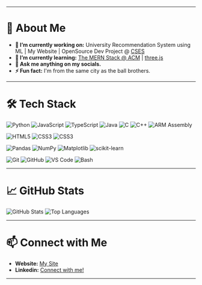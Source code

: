 <hr>

<h1>🚀 About Me</h1> 

- **🔭 I’m currently working on:** University Recommendation System using ML | My Website | OpenSource Dev Project @ [CSES](https://csesucsd.com/)
- **🌱 I’m currently learning:** [The MERN Stack @ ACM](https://hack.acmucsd.com/) | [three.js](https://youtu.be/kt0FrkQgw8w?si=4B7_emR-ZELqKGxm)
- **💬 Ask me anything on my socials.**
- **⚡ Fun fact:** I'm from the same city as the ball brothers.

---

# 🛠️ **Tech Stack**
[comment]: **Backend**
[comment]: **Databases**
[comment]: **DevOps&Cloud**
![Python](https://img.shields.io/badge/-Python-3776AB?logo=python&logoColor=white&style=for-the-badge)
![JavaScript](https://img.shields.io/badge/-JavaScript-F7DF1E?logo=javascript&logoColor=black&style=for-the-badge)
![TypeScript](https://img.shields.io/badge/-TypeScript-3178C6?logo=typescript&logoColor=white&style=for-the-badge)
![Java](https://img.shields.io/badge/-Java-007396?logo=java&logoColor=white&style=for-the-badge)
![C](https://img.shields.io/badge/-C-00599C?logo=c&logoColor=white&style=for-the-badge)
![C++](https://img.shields.io/badge/-C++-00599C?logo=cplusplus&logoColor=white&style=for-the-badge)
![ARM Assembly](https://img.shields.io/badge/-ARM%20Assembly-0091BD?logo=arm&logoColor=white&style=for-the-badge)

![HTML5](https://img.shields.io/badge/-HTML5-E34F26?logo=html5&logoColor=white&style=for-the-badge)
![CSS3](https://img.shields.io/badge/-CSS3-1572B6?logo=css3&logoColor=white&style=for-the-badge)
![CSS3](https://img.shields.io/badge/-React-1572B6?logo=react&logoColor=white&style=for-the-badge)

![Pandas](https://img.shields.io/badge/-Pandas-150458?logo=pandas&logoColor=white&style=for-the-badge)
![NumPy](https://img.shields.io/badge/-NumPy-013243?logo=numpy&logoColor=white&style=for-the-badge)
![Matplotlib](https://img.shields.io/badge/-Matplotlib-019CFF?logo=python&logoColor=white&style=for-the-badge)
![scikit-learn](https://img.shields.io/badge/-scikit--learn-F7931E?logo=scikit-learn&logoColor=white&style=for-the-badge)

![Git](https://img.shields.io/badge/-Git-F05032?logo=git&logoColor=white&style=for-the-badge)
![GitHub](https://img.shields.io/badge/-GitHub-181717?logo=github&logoColor=white&style=for-the-badge)
![VS Code](https://img.shields.io/badge/-VS%20Code-007ACC?logo=visual-studio-code&logoColor=white&style=for-the-badge)
![Bash](https://img.shields.io/badge/-Bash-4EAA25?logo=gnu-bash&logoColor=white&style=for-the-badge)


---

# 📈 **GitHub Stats**

![GitHub Stats](https://github-readme-stats.vercel.app/api?username=wwidjaja0&show_icons=true&hide_border=true&theme=radical) ![Top Languages](https://github-readme-stats.vercel.app/api/top-langs/?username=wwidjaja0&layout=compact&hide_border=true&theme=radical)

---

# 📫 **Connect with Me**

- **Website:** [My Site](https://www.wwidjaja.site/)
- **Linkedin:** [Connect with me!](https://www.linkedin.com/in/wwidjaja0/)

---
